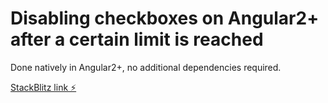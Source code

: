 # Disabling checkboxes on Angular2+ after a certain limit is reached

Done natively in Angular2+, no additional dependencies required.

[StackBlitz link ⚡️](https://stackblitz.com/edit/angular-ladqld)
